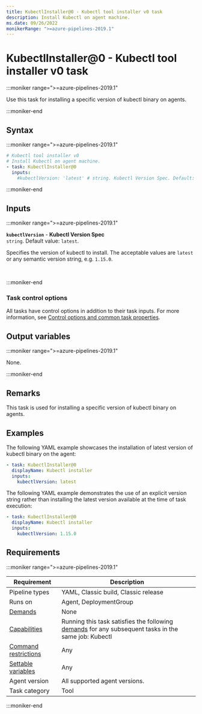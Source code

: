 ```yaml
---
title: KubectlInstaller@0 - Kubectl tool installer v0 task
description: Install Kubectl on agent machine.
ms.date: 09/26/2022
monikerRange: ">=azure-pipelines-2019.1"
---
```


# KubectlInstaller@0 - Kubectl tool installer v0 task

<!-- :::description::: -->
:::moniker range=">=azure-pipelines-2019.1"

<!-- :::editable-content name="description"::: -->
Use this task for installing a specific version of kubectl binary on agents.
<!-- :::editable-content-end::: -->

:::moniker-end
<!-- :::description-end::: -->

<!-- :::syntax::: -->
## Syntax

:::moniker range=">=azure-pipelines-2019.1"

```yaml
# Kubectl tool installer v0
# Install Kubectl on agent machine.
- task: KubectlInstaller@0
  inputs:
    #kubectlVersion: 'latest' # string. Kubectl Version Spec. Default: latest.
```

:::moniker-end
<!-- :::syntax-end::: -->

<!-- :::inputs::: -->
## Inputs

<!-- :::item name="kubectlVersion"::: -->
:::moniker range=">=azure-pipelines-2019.1"

**`kubectlVersion`** - **Kubectl Version Spec**<br>
`string`. Default value: `latest`.<br>
<!-- :::editable-content name="helpMarkDown"::: -->
Specifies the version of kubectl to install. The acceptable values are `latest` or any semantic version string, e.g. `1.15.0`.
<!-- :::editable-content-end::: -->
<br>

:::moniker-end
<!-- :::item-end::: -->

### Task control options

All tasks have control options in addition to their task inputs. For more information, see [Control options and common task properties](/azure/devops/pipelines/yaml-schema/steps-task#common-task-properties).
<!-- :::inputs-end::: -->

<!-- :::outputVariables::: -->
## Output variables

:::moniker range=">=azure-pipelines-2019.1"

None.

:::moniker-end
<!-- :::outputVariables-end::: -->

<!-- :::remarks::: -->
<!-- :::editable-content name="remarks"::: -->
## Remarks

This task is used for installing a specific version of kubectl binary on agents.
<!-- :::editable-content-end::: -->
<!-- :::remarks-end::: -->

<!-- :::examples::: -->
<!-- :::editable-content name="examples"::: -->
## Examples

The following YAML example showcases the installation of latest version of kubectl binary on the agent:

```YAML
- task: KubectlInstaller@0
  displayName: Kubectl installer
  inputs: 
    kubectlVersion: latest
```

The following YAML example demonstrates the use of an explicit version string rather than installing the latest version available at the time of task execution:

```YAML
- task: KubectlInstaller@0
  displayName: Kubectl installer
  inputs: 
    kubectlVersion: 1.15.0
```
<!-- :::editable-content-end::: -->
<!-- :::examples-end::: -->

<!-- :::properties::: -->
## Requirements

:::moniker range=">=azure-pipelines-2019.1"

| Requirement | Description |
|-------------|-------------|
| Pipeline types | YAML, Classic build, Classic release |
| Runs on | Agent, DeploymentGroup |
| [Demands](/azure/devops/pipelines/process/demands) | None |
| [Capabilities](/azure/devops/pipelines/agents/agents#capabilities) | Running this task satisfies the following [demands](/azure/devops/pipelines/process/demands) for any subsequent tasks in the same job: Kubectl |
| [Command restrictions](/azure/devops/pipelines/security/templates#agent-logging-command-restrictions) | Any |
| [Settable variables](/azure/devops/pipelines/security/templates#agent-logging-command-restrictions) | Any |
| Agent version | All supported agent versions. |
| Task category | Tool |

:::moniker-end
<!-- :::properties-end::: -->

<!-- :::see-also::: -->
<!-- :::editable-content name="seeAlso"::: -->
<!-- :::editable-content-end::: -->
<!-- :::see-also-end::: -->